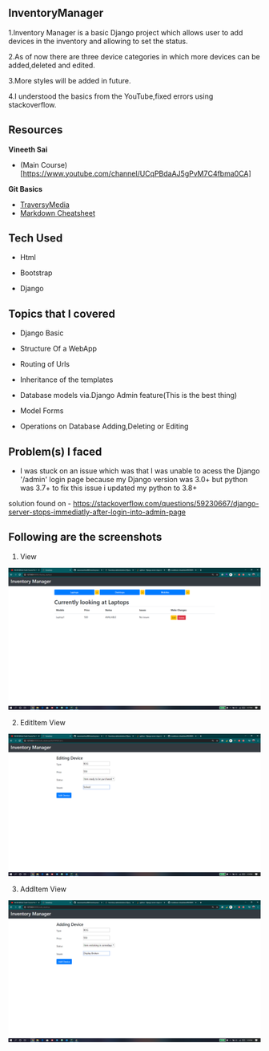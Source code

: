 ## InventoryManager
1.Inventory Manager is a basic Django project which allows user to add devices in the inventory and allowing to set the status.

2.As of now there are three device categories in which more devices can be added,deleted and edited.

3.More styles will be added in future.

4.I understood the basics from the YouTube,fixed errors using stackoverflow.

## Resources

**Vineeth Sai**
- (Main Course)[https://www.youtube.com/channel/UCqPBdaAJ5gPvM7C4fbma0CA]

**Git Basics**
- [TraversyMedia](https://www.youtube.com/watch?v=SWYqp7iY_Tc)
- [Markdown Cheatsheet](https://github.com/tchapi/markdown-cheatsheet/blob/master/README.md)

## Tech Used

- Html

- Bootstrap

- Django

## Topics that I covered

- Django Basic

- Structure Of a WebApp

- Routing of Urls

- Inheritance of the templates

- Database models via.Django Admin feature(This is the best thing)

- Model Forms

- Operations on Database Adding,Deleting or Editing

## Problem(s) I faced

- I was stuck on an issue which was that I was unable to acess the Django '/admin' login page because my Django version was 3.0+ but python was 3.7+ to fix this issue i updated my python to 3.8+

solution found on - https://stackoverflow.com/questions/59230667/django-server-stops-immediatly-after-login-into-admin-page

## Following are the screenshots

1. View

![View](https://github.com/varunmamtora06/inventorymanager/blob/master/Screenshot1.png)

2. EditItem View

![edititem](https://github.com/varunmamtora06/inventorymanager/blob/master/Screenshot2.png)

3. AddItem View

![additem](https://github.com/varunmamtora06/inventorymanager/blob/master/Screenshot3.png)
